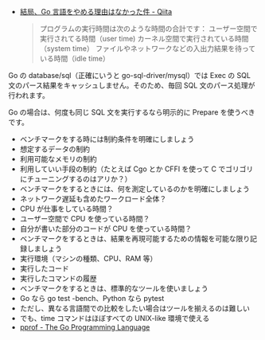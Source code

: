 - [結局、Go 言語をやめる理由はなかった件 - Qiita](https://qiita.com/Maki-Daisuke/items/23c1285500208048de80)
  > プログラムの実行時間は次のような時間の合計です：
  > ユーザー空間で実行されてる時間（user time)
  > カーネル空間で実行されている時間（system time）
  > ファイルやネットワークなどの入出力結果を待っている時間（idle time）

Go の database/sql（正確にいうと go-sql-driver/mysql）では Exec の SQL 文のパース結果をキャッシュしません。そのため、毎回 SQL 文のパース処理が行われます。

Go の場合は、何度も同じ SQL 文を実行するなら明示的に Prepare を使うべきです。

- ベンチマークをする時には制約条件を明確にしましょう
- 想定するデータの制約
- 利用可能なメモリの制約
- 利用していい手段の制約（たとえば Cgo とか CFFI を使って C でゴリゴリにチューニングするのはアリか？）
- ベンチマークをするときには、何を測定しているのかを明確にしましょう
- ネットワーク遅延も含めたワークロード全体？
- CPU が仕事をしている時間？
- ユーザー空間で CPU を使っている時間？
- 自分が書いた部分のコードが CPU を使っている時間？
- ベンチマークをするときは、結果を再現可能するための情報を可能な限り記録しましょう
- 実行環境（マシンの種類、CPU、RAM 等）
- 実行したコード
- 実行したコマンドの履歴
- ベンチマークをするときは、標準的なツールを使いましょう
- Go なら go test -bench、Python なら pytest
- ただし、異なる言語間での比較をしたい場合はツールを揃えるのは難しい
- でも、time コマンドはほぼすべての UNIX-like 環境で使える
- [pprof - The Go Programming Language](https://golang.org/pkg/runtime/pprof/)
